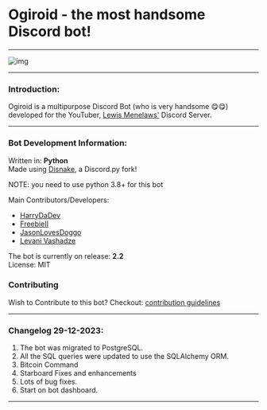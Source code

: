 <h1>Ogiroid - the most handsome Discord bot!</h1>
<hr>
<img src="https://media.discordapp.net/attachments/985729550732394536/1002138392554897479/Ogiroid.png?width=1440&height=583" alt="img">
<hr>
<h3>Introduction:</h3>
Ogiroid is a multipurpose Discord Bot (who is very handsome 😋😋) developed for the YouTuber, <a href="https://www.youtube.com/c/CodingwithLewis">Lewis Menelaws'</a> Discord Server.
<hr>
<h3>Bot Development Information:</h3>
<p>Written in: <b>Python</b><br>Made using <a href="https://disnake.dev/">Disnake</a>, a Discord.py fork!</p>
<p>NOTE: you need to use python 3.8+ for this bot</p>
Main Contributors/Developers:
<ul>
<li><a href="https://github.com/ImmaHarry">HarryDaDev</a></li>
<li><a href="https://github.com/FreebieII">FreebieII</a></li>
<li><a href="https://github.com/JasonLovesDoggo">JasonLovesDoggo</a></li>
<li><a href="https://github.com/LevaniVashadze">Levani Vashadze</a></li>
</ul>
The bot is currently on release: <b>2.2</b><br>
License: MIT<br>

<h3>Contributing</h3>
Wish to Contribute to this bot? Checkout: <a href="https://github.com/LewisProjects/Ogiroid/blob/development/CONTRIBUTING.md">contribution guidelines</a>
<hr>

<h3>Changelog 29-12-2023:</h3>
<ol>
<li>The bot was migrated to PostgreSQL.</li>
<li>All the SQL queries were updated to use the SQLAlchemy ORM.</li>
<li>Bitcoin Command</li>
<li>Starboard Fixes and enhancements</li>
<li>Lots of bug fixes.</li>
<li>Start on bot dashboard.</li>
</ol>
<hr>
